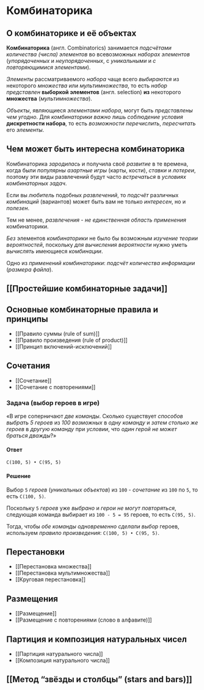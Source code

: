 # Комбинаторика

## О комбинаторике и её объектах

**Комбинаторика** (англ. Combinatorics) занимается *подсчётами количества (числа) элементов* во всевозможных *наборах элементов* (*упорядоченных* и *неупорядоченных*, с *уникальными* и *с повторяющимися элементами*). 

*Элементы* рассматриваемого *набора* чаще всего *выбираются* из некоторого *множества* или *мультимножества*, то есть *набор представлен* **выборкой элементов** (англ. selection) **из** некоторого **множества** (*мультимножества*).


*Объекты*, являющиеся *элементами набора*, могут быть *представлены чем угодно*. Для *комбинаторики важно* лишь *соблюдение условия* **дискретности набора**, то есть *возможности перечислить*, *пересчитать* его *элементы*.

## Чем может быть интересна комбинаторика

Комбинаторика *зародилась* и получила своё *развитие* в те времена, когда были *популярны азартные игры* (карты, кости), *ставки* и *лотереи*, поэтому эти виды развлечений будут часто *встречаться* в *условиях комбинаторных задач*.

Если вы *любитель* подобных *развлечений*, то *подсчёт* различных *комбинаций* (вариантов) может быть вам не только *интересен*, но и *полезен*.

Тем не менее, *развлечения - не единственная область применения* комбинаторики.

*Без* элементов *комбинаторики* не было бы возможным *изучение теории вероятностей*, поскольку *для вычисления вероятности* нужно уметь *вычислять* имеющиеся *комбинации*.

Одно из *применений комбинаторики*: *подсчёт количества информации* (*размера файла*).

<!-- всевозможные варианты исхода таких игр, как карты, кости и других. -->

## [[Простейшие комбинаторные задачи]]
## Основные комбинаторные правила и принципы
- [[Правило суммы (rule of sum)]]
- [[Правило произведения (rule of product)]]
- [[Принцип включений-исключений]]


## Сочетания
- [[Сочетание]]
- [[Сочетание с повторениями]]




### Задача (выбор героев в игре)
«В игре соперничают *две команды*. Сколько существует *способов выбрать 5 героев* из *100 возможных* в *одну команду* и *затем столько же героев* в *другую команду* при *условии*, что *один герой не может браться дважды*?»

#### Ответ
`С(100, 5) • С(95, 5)`

#### Решение
Выбор `5` *героев* (*уникальных объектов*) из `100` - *сочетание* из `100` по `5`, то есть `C(100, 5)`.

Поскольку `5` *героев* уже *выбрано* и *герои не могут повторяться*, следующая команда выбирает из `100 - 5 = 95` героев, то есть `C(95, 5)`.

Тогда, чтобы *обе команды одновременно сделали выбор* героев, используем *правило произведения*: `С(100, 5) • С(95, 5)`.

## Перестановки
- [[Перестановка множества]]
- [[Перестановка мультимножества]]
- [[Круговая перестановка]]


## Размещения
- [[Размещение]]
- [[Размещение с повторениями (слово в алфавите)]]

## Партиция и композиция натуральных чисел
- [[Партиция натурального числа]]
- [[Композиция натурального числа]]

## [[Метод “звёзды и столбцы” (stars and bars)]]
